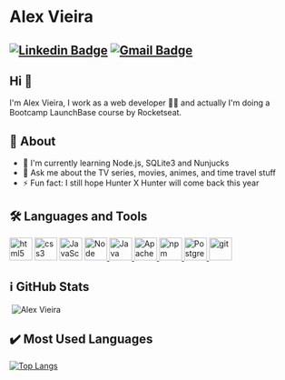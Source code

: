 # Alex Vieira
[![Linkedin Badge](https://img.shields.io/badge/-alexvieira-blue?style=flat-square&logo=Linkedin&logoColor=white&link=https://www.linkedin.com/in/alex-vieira-081888109/)](https://www.linkedin.com/in/alex-vieira-081888109/)
[![Gmail Badge](https://img.shields.io/badge/-alexvieiracb20@gmail.com-c14438?style=flat-square&logo=Gmail&logoColor=white&link=mailto:sakshamtaneja7861@gmail.com)](mailto:alexvieiracb20@gmail.com)
---

## Hi 👋          
I'm Alex Vieira, I work as a web developer 👨‍💻 and actually I'm doing a Bootcamp LaunchBase course by Rocketseat.

## 🧐 About
- 🔭 I'm currently learning Node.js, SQLite3 and Nunjucks
- 💬 Ask me about the TV series, movies, animes, and time travel stuff
- ⚡ Fun fact: I still hope Hunter X Hunter will come back this year

## 🛠️ Languages and Tools
<p align="left"> 
<a href="https://www.w3.org/html/" target="_blank"> <img src="https://devicon.dev/devicon.git/icons/html5/html5-original.svg" alt="html5" width="40" height="40"/></a> 
<a href="https://www.w3schools.com/css/" target="_blank"> <img src="https://devicon.dev/devicon.git/icons/css3/css3-original.svg" alt="css3" width="40" height="40"/></a> 
<a href="https://www.javascript.com/" target="_blank"> <img src="https://devicon.dev/devicon.git/icons/javascript/javascript-original.svg" alt="JavaScript" width="40" height="40"/></a>
<a href="https://nodejs.org/en//" target="_blank"> <img src="https://devicon.dev/devicon.git/icons/nodejs/nodejs-original.svg" alt="Node" width="40" height="40"/> </a>
<a href="https://https://www.java.com/en/" target="_blank"> <img src="https://devicon.dev/devicon.git/icons/java/java-original.svg" alt="Java" width="40" height="40"/> </a>
<a href="https://www.apache.org/" target="_blank"> <img src="https://devicon.dev/devicon.git/icons/apache/apache-original.svg" alt="Apache" width="40" height="40"/> </a>
<a href="https://www.npmjs.com/" target="_blank"> <img src="https://devicon.dev/devicon.git/icons/npm/npm-original-wordmark.svg" alt="npm" width="40" height="40"/> </a>
<a href="https://www.postgresql.org/" target="_blank"> <img src="https://devicon.dev/devicon.git/icons/postgresql/postgresql-original.svg" alt="Postgre" width="40" height="40"/> </a> 
<a href="https://git-scm.com/" target="_blank"> <img src="https://www.vectorlogo.zone/logos/git-scm/git-scm-icon.svg" alt="git" width="40" height="40"/> </a>  
</p>
    
## :information_source: GitHub Stats    
<p>&nbsp;<img align="justify" src="https://github-readme-stats.vercel.app/api?username=alexvieirasj&show_icons=true&locale=en&=true&theme=dark" alt="Alex Vieira"/></p>

## :heavy_check_mark: Most Used Languages
[![Top Langs](https://github-readme-stats.vercel.app/api/top-langs/?username=alexvieirasj&layout=compact&how_icons=true&theme=dark)](https://github.com/anuraghazra/github-readme-stats)
